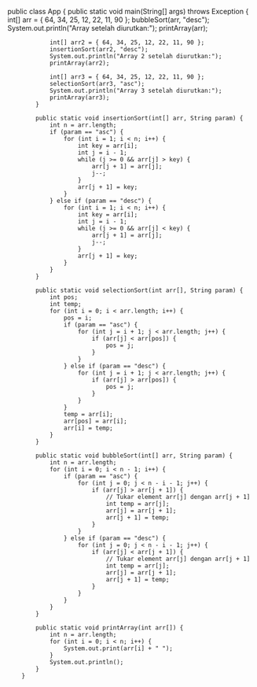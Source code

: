 public class App {
    public static void main(String[] args) throws Exception {
                int[] arr = { 64, 34, 25, 12, 22, 11, 90 };
                bubbleSort(arr, "desc");
                System.out.println("Array setelah diurutkan:");
                printArray(arr);
        
                int[] arr2 = { 64, 34, 25, 12, 22, 11, 90 };
                insertionSort(arr2, "desc");
                System.out.println("Array 2 setelah diurutkan:");
                printArray(arr2);
        
                int[] arr3 = { 64, 34, 25, 12, 22, 11, 90 };
                selectionSort(arr3, "asc");
                System.out.println("Array 3 setelah diurutkan:");
                printArray(arr3);
            }
        
            public static void insertionSort(int[] arr, String param) {
                int n = arr.length;
                if (param == "asc") {
                    for (int i = 1; i < n; i++) {
                        int key = arr[i];
                        int j = i - 1;
                        while (j >= 0 && arr[j] > key) {
                            arr[j + 1] = arr[j];
                            j--;
                        }
                        arr[j + 1] = key;
                    }
                } else if (param == "desc") {
                    for (int i = 1; i < n; i++) {
                        int key = arr[i];
                        int j = i - 1;
                        while (j >= 0 && arr[j] < key) {
                            arr[j + 1] = arr[j];
                            j--;
                        }
                        arr[j + 1] = key;
                    }
                }
            }
        
            public static void selectionSort(int arr[], String param) {
                int pos;
                int temp;
                for (int i = 0; i < arr.length; i++) {
                    pos = i;
                    if (param == "asc") {
                        for (int j = i + 1; j < arr.length; j++) {
                            if (arr[j] < arr[pos]) {
                                pos = j;
                            }
                        }
                    } else if (param == "desc") {
                        for (int j = i + 1; j < arr.length; j++) {
                            if (arr[j] > arr[pos]) {
                                pos = j;
                            }
                        }
                    }
                    temp = arr[i];
                    arr[pos] = arr[i];
                    arr[i] = temp;
                }
            }
        
            public static void bubbleSort(int[] arr, String param) {
                int n = arr.length;
                for (int i = 0; i < n - 1; i++) {
                    if (param == "asc") {
                        for (int j = 0; j < n - i - 1; j++) {
                            if (arr[j] > arr[j + 1]) {
                                // Tukar element arr[j] dengan arr[j + 1]
                                int temp = arr[j];
                                arr[j] = arr[j + 1];
                                arr[j + 1] = temp;
                            }
                        }
                    } else if (param == "desc") {
                        for (int j = 0; j < n - i - 1; j++) {
                            if (arr[j] < arr[j + 1]) {
                                // Tukar element arr[j] dengan arr[j + 1]
                                int temp = arr[j];
                                arr[j] = arr[j + 1];
                                arr[j + 1] = temp;
                            }
                        }
                    }
                }
            }
        
            public static void printArray(int arr[]) {
                int n = arr.length;
                for (int i = 0; i < n; i++) {
                    System.out.print(arr[i] + " ");
                }
                System.out.println();
            }
        }
